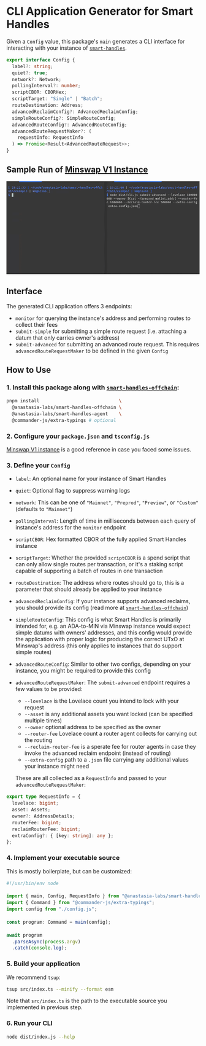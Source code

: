 # CLI Application Generator for Smart Handles

Given a `Config` value, this package's `main` generates a CLI interface for
interacting with your instance of [`smart-handles`](https://github.com/Anastasia-Labs/smart-handles).
```ts
export interface Config {
  label?: string;
  quiet?: true;
  network?: Network;
  pollingInterval?: number;
  scriptCBOR: CBORHex;
  scriptTarget: "Single" | "Batch";
  routeDestination: Address;
  advancedReclaimConfig?: AdvancedReclaimConfig;
  simpleRouteConfig?: SimpleRouteConfig;
  advancedRouteConfig?: AdvancedRouteConfig;
  advancedRouteRequestMaker?: (
    requestInfo: RequestInfo
  ) => Promise<Result<AdvancedRouteRequest>>;
}
```


## Sample Run of [Minswap V1 Instance](https://github.com/Anastasia-Labs/smart-handles-offchain/tree/main/example)

![demo.gif](/assets/images/demo.gif)


## Interface

The generated CLI application offers 3 endpoints:
- `monitor` for querying the instance's address and performing routes to collect
  their fees
- `submit-simple` for submitting a simple route request (i.e. attaching a datum
  that only carries owner's address)
- `submit-advanced` for submitting an advanced route request. This
  requires `advancedRouteRequestMaker` to be defined in the given `Config`


## How to Use

### 1. Install this package along with [`smart-handles-offchain`](https://github.com/Anastasia-Labs/smart-handles-offchain):
```sh
pnpm install                             \
  @anastasia-labs/smart-handles-offchain \
  @anastasia-labs/smart-handles-agent    \
  @commander-js/extra-typings # optional
```

### 2. Configure your `package.json` and `tsconfig.js`

[Minswap V1 instance](https://github.com/Anastasia-Labs/smart-handles-offchain/tree/main/example)
is a good reference in case you faced some issues.

### 3. Define your `Config`

- `label`: An optional name for your instance of Smart Handles
- `quiet`: Optional flag to suppress warning logs
- `network`: This can be one of `"Mainnet"`, `"Preprod"`, `"Preview"`,
  or `"Custom"` (defaults to `"Mainnet"`)
- `pollingInterval`: Length of time in milliseconds between each query of
  instance's address for the `monitor` endpoint
- `scriptCBOR`: Hex formatted CBOR of the fully applied Smart Handles instance
- `scriptTarget`: Whether the provided `scriptCBOR` is a spend script that can
  only allow single routes per transaction, or it's a staking script capable of
  supporting a batch of routes in one transaction
- `routeDestination`: The address where routes should go to, this is a parameter
  that should already be applied to your instance
- `advancedReclaimConfig`: If your instance supports advanced reclaims, you
  should provide its config (read more at [`smart-handles-offchain`](https://github.com/Anastasia-Labs/smart-handles-offchain))
- `simpleRouteConfig`: This config is what Smart Handles is primarily intended
  for, e.g. an ADA-to-MIN via Minswap instance would expect simple datums with
  owners' addresses, and this config would provide the application with proper
  logic for producing the correct UTxO at Minswap's address (this only applies
  to instances that do support simple routes)
- `advancedRouteConfig`: Similar to other two configs, depending on your
  instance, you might be required to provide this config
- `advancedRouteRequestMaker`: The `submit-advanced` endpoint requires a few
  values to be provided:
    - `--lovelace` is the Lovelace count you intend to lock with your request
    - `--asset` is any additional assets you want locked (can be specified
      multiple times)
    - `--owner` optional address to be specified as the owner
    - `--router-fee` Lovelace count a router agent collects for carrying out the
      routing
    - `--reclaim-router-fee` is a sperate fee for router agents in case they
      invoke the advanced reclaim endpoint (instead of routing)
    - `--extra-config` path to a `.json` file carrying any additional values
      your instance might need

  These are all collected as a `RequestInfo` and passed to
  your `advancedRouteRequestMaker`:
```ts
export type RequestInfo = {
  lovelace: bigint;
  asset: Assets;
  owner?: AddressDetails;
  routerFee: bigint;
  reclaimRouterFee: bigint;
  extraConfig?: { [key: string]: any };
};
```

### 4. Implement your executable source

This is mostly boilerplate, but can be customized:
```ts
#!/usr/bin/env node

import { main, Config, RequestInfo } from "@anastasia-labs/smart-handles-agent";
import { Command } from "@commander-js/extra-typings";
import config from "./config.js";

const program: Command = main(config);

await program
  .parseAsync(process.argv)
  .catch(console.log);
```

### 5. Build your application

We recommend `tsup`:
```sh
tsup src/index.ts --minify --format esm
```
Note that `src/index.ts` is the path to the executable source you implemented in
previous step.

### 6. Run your CLI
```sh
node dist/index.js --help
```
